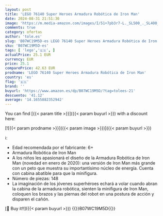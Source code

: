 ```yaml
---
layout: post
title: 'LEGO 76140 Super Heroes Armadura Robótica de Iron Man'
date: 2024-08-31 21:51:30
image: 'https://m.media-amazon.com/images/I/51+7pb3r7-L._SL500_._SL400_.jpg'
comments: true
category: ofertas
author: 'tole.es'
slug: 'B07WC19M5D-es LEGO 76140 Super Heroes Armadura Robótica de Iron Man'
sku: 'B07WC19M5D-es'
tags: [ 'lego','🇪🇸', ]
actualPrice: 25.1 EUR
currency: EUR
price: 25.1
comparePrice: 42.63 EUR
prodname: 'LEGO 76140 Super Heroes Armadura Robótica de Iron Man'
country: 'es'
flag: '🇪🇸'
brand: ''
buyurl: 'https://www.amazon.es/dp/B07WC19M5D/?tag=tolees-21'
descuento: '41.12'
average: '14.1655882352942'
---
```


You can find [{{< param title >}}]({{< param buyurl >}}) with a discount here:

[![{{< param prodname >}}]({{< param image >}})]({{< param buyurl >}})

ℹ️:

- Edad recomendada por el fabricante: 6+
- Armadura Robótica de Iron Man
- A los niños les apasionará el diseño de la Armadura Robótica de Iron Man (novedad en enero de 2020): una versión de Iron Man más grande con un peto que muestra su importantísimo núcleo de energía. Cuenta con cabina abatible para que la minifigura.
- Número de piezas: 148
- La imaginación de los jóvenes superhéroes echará a volar cuando abran la cabina de la armadura robótica, sienten la minifigura de Iron Man, coloquen los brazos y las piernas del robot en una postura de acción y disparen el cañón.

[🛒 Buy it!!]({{< param buyurl >}})
{{<world>}}B07WC19M5D{{</world>}}
